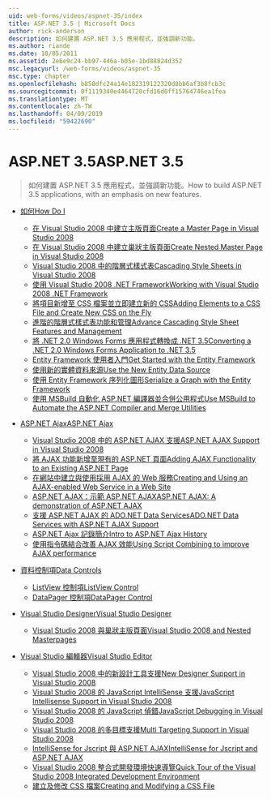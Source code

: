 ```yaml
---
uid: web-forms/videos/aspnet-35/index
title: ASP.NET 3.5 | Microsoft Docs
author: rick-anderson
description: 如何建置 ASP.NET 3.5 應用程式，並強調新功能。
ms.author: riande
ms.date: 10/05/2011
ms.assetid: 2e6e9c24-bb97-446a-b05e-1bd88824d352
msc.legacyurl: /web-forms/videos/aspnet-35
msc.type: chapter
ms.openlocfilehash: b858dfc24a14e182319122320d8bb6af3b8fcb3c
ms.sourcegitcommit: 0f1119340e4464720cfd16d0ff15764746ea1fea
ms.translationtype: MT
ms.contentlocale: zh-TW
ms.lasthandoff: 04/09/2019
ms.locfileid: "59422690"
---
```

# <a name="aspnet-35"></a><span data-ttu-id="44375-103">ASP.NET 3.5</span><span class="sxs-lookup"><span data-stu-id="44375-103">ASP.NET 3.5</span></span>

> <span data-ttu-id="44375-104">如何建置 ASP.NET 3.5 應用程式，並強調新功能。</span><span class="sxs-lookup"><span data-stu-id="44375-104">How to build ASP.NET 3.5 applications, with an emphasis on new features.</span></span>


- [<span data-ttu-id="44375-105">如何</span><span class="sxs-lookup"><span data-stu-id="44375-105">How Do I</span></span>](how-do-i/index.md)

    - [<span data-ttu-id="44375-106">在 Visual Studio 2008 中建立主版頁面</span><span class="sxs-lookup"><span data-stu-id="44375-106">Create a Master Page in Visual Studio 2008</span></span>](how-do-i/how-do-i-create-a-master-page-in-visual-studio-2008.md)
    - [<span data-ttu-id="44375-107">在 Visual Studio 2008 中建立巢狀主版頁面</span><span class="sxs-lookup"><span data-stu-id="44375-107">Create Nested Master Page in Visual Studio 2008</span></span>](how-do-i/how-do-i-create-nested-master-page-in-visual-studio-2008.md)
    - [<span data-ttu-id="44375-108">Visual Studio 2008 中的階層式樣式表</span><span class="sxs-lookup"><span data-stu-id="44375-108">Cascading Style Sheets in Visual Studio 2008</span></span>](how-do-i/how-do-i-cascading-style-sheets-in-visual-studio-2008.md)
    - [<span data-ttu-id="44375-109">使用 Visual Studio 2008 .NET Framework</span><span class="sxs-lookup"><span data-stu-id="44375-109">Working with Visual Studio 2008 .NET Framework</span></span>](how-do-i/how-do-i-working-with-visual-studio-2008-net-framework.md)
    - [<span data-ttu-id="44375-110">將項目新增至 CSS 檔案並立即建立新的 CSS</span><span class="sxs-lookup"><span data-stu-id="44375-110">Adding Elements to a CSS File and Create New CSS on the Fly</span></span>](how-do-i/how-do-i-adding-elements-to-a-css-file-and-create-new-css-on-the-fly.md)
    - [<span data-ttu-id="44375-111">進階的階層式樣式表功能和管理</span><span class="sxs-lookup"><span data-stu-id="44375-111">Advance Cascading Style Sheet Features and Management</span></span>](how-do-i/how-do-i-advance-cascading-style-sheet-features-and-management.md)
    - [<span data-ttu-id="44375-112">將 .NET 2.0 Windows Forms 應用程式轉換成 .NET 3.5</span><span class="sxs-lookup"><span data-stu-id="44375-112">Converting a .NET 2.0 Windows Forms Application to .NET 3.5</span></span>](how-do-i/how-do-i-converting-a-net-20-windows-forms-application-to-net-35.md)
    - [<span data-ttu-id="44375-113">Entity Framework 使用者入門</span><span class="sxs-lookup"><span data-stu-id="44375-113">Get Started with the Entity Framework</span></span>](how-do-i/how-do-i-get-started-with-the-entity-framework.md)
    - [<span data-ttu-id="44375-114">使用新的實體資料來源</span><span class="sxs-lookup"><span data-stu-id="44375-114">Use the New Entity Data Source</span></span>](how-do-i/how-do-i-use-the-new-entity-data-source.md)
    - [<span data-ttu-id="44375-115">使用 Entity Framework 序列化圖形</span><span class="sxs-lookup"><span data-stu-id="44375-115">Serialize a Graph with the Entity Framework</span></span>](how-do-i/how-do-i-serialize-a-graph-with-the-entity-framework.md)
    - [<span data-ttu-id="44375-116">使用 MSBuild 自動化 ASP.NET 編譯器並合併公用程式</span><span class="sxs-lookup"><span data-stu-id="44375-116">Use MSBuild to Automate the ASP.NET Compiler and Merge Utilities</span></span>](how-do-i/how-do-i-use-msbuild-to-automate-the-aspnet-compiler-and-merge-utilities.md)
- [<span data-ttu-id="44375-117">ASP.NET Ajax</span><span class="sxs-lookup"><span data-stu-id="44375-117">ASP.NET Ajax</span></span>](aspnet-ajax/index.md)

    - [<span data-ttu-id="44375-118">Visual Studio 2008 中的 ASP.NET AJAX 支援</span><span class="sxs-lookup"><span data-stu-id="44375-118">ASP.NET AJAX Support in Visual Studio 2008</span></span>](aspnet-ajax/aspnet-ajax-support-in-visual-studio-2008.md)
    - [<span data-ttu-id="44375-119">將 AJAX 功能新增至現有的 ASP.NET 頁面</span><span class="sxs-lookup"><span data-stu-id="44375-119">Adding AJAX Functionality to an Existing ASP.NET Page</span></span>](aspnet-ajax/adding-ajax-functionality-to-an-existing-aspnet-page.md)
    - [<span data-ttu-id="44375-120">在網站中建立與使用採用 AJAX 的 Web 服務</span><span class="sxs-lookup"><span data-stu-id="44375-120">Creating and Using an AJAX-enabled Web Service in a Web Site</span></span>](aspnet-ajax/creating-and-using-an-ajax-enabled-web-service-in-a-web-site.md)
    - [<span data-ttu-id="44375-121">ASP.NET AJAX：示範 ASP.NET AJAX</span><span class="sxs-lookup"><span data-stu-id="44375-121">ASP.NET AJAX: A demonstration of ASP.NET AJAX</span></span>](aspnet-ajax/aspnet-ajax-a-demonstration-of-aspnet-ajax.md)
    - [<span data-ttu-id="44375-122">支援 ASP.NET AJAX 的 ADO.NET Data Services</span><span class="sxs-lookup"><span data-stu-id="44375-122">ADO.NET Data Services with ASP.NET AJAX Support</span></span>](aspnet-ajax/adonet-data-services-with-aspnet-ajax-support.md)
    - [<span data-ttu-id="44375-123">ASP.NET Ajax 記錄簡介</span><span class="sxs-lookup"><span data-stu-id="44375-123">Intro to ASP.NET Ajax History</span></span>](aspnet-ajax/introduction-to-aspnet-ajax-history.md)
    - [<span data-ttu-id="44375-124">使用指令碼結合改善 AJAX 效能</span><span class="sxs-lookup"><span data-stu-id="44375-124">Using Script Combining to improve AJAX performance</span></span>](aspnet-ajax/using-script-combining-to-improve-ajax-performance.md)
- [<span data-ttu-id="44375-125">資料控制項</span><span class="sxs-lookup"><span data-stu-id="44375-125">Data Controls</span></span>](data-controls/index.md)

    - [<span data-ttu-id="44375-126">ListView 控制項</span><span class="sxs-lookup"><span data-stu-id="44375-126">ListView Control</span></span>](data-controls/the-listview-control.md)
    - [<span data-ttu-id="44375-127">DataPager 控制項</span><span class="sxs-lookup"><span data-stu-id="44375-127">DataPager Control</span></span>](data-controls/the-datapager-control.md)
- [<span data-ttu-id="44375-128">Visual Studio Designer</span><span class="sxs-lookup"><span data-stu-id="44375-128">Visual Studio Designer</span></span>](visual-studio-designer/index.md)

    - [<span data-ttu-id="44375-129">Visual Studio 2008 與巢狀主版頁面</span><span class="sxs-lookup"><span data-stu-id="44375-129">Visual Studio 2008 and Nested Masterpages</span></span>](visual-studio-designer/visual-studio-2008-and-nested-masterpages.md)
- [<span data-ttu-id="44375-130">Visual Studio 編輯器</span><span class="sxs-lookup"><span data-stu-id="44375-130">Visual Studio Editor</span></span>](visual-studio-editor/index.md)

    - [<span data-ttu-id="44375-131">Visual Studio 2008 中的新設計工具支援</span><span class="sxs-lookup"><span data-stu-id="44375-131">New Designer Support in Visual Studio 2008</span></span>](visual-studio-editor/new-designer-support-in-visual-studio-2008.md)
    - [<span data-ttu-id="44375-132">Visual Studio 2008 的 JavaScript IntelliSense 支援</span><span class="sxs-lookup"><span data-stu-id="44375-132">JavaScript Intellisense Support in Visual Studio 2008</span></span>](visual-studio-editor/javascript-intellisense-support-in-visual-studio-2008.md)
    - [<span data-ttu-id="44375-133">Visual Studio 2008 的 JavaScript 偵錯</span><span class="sxs-lookup"><span data-stu-id="44375-133">JavaScript Debugging in Visual Studio 2008</span></span>](visual-studio-editor/javascript-debugging-in-visual-studio-2008.md)
    - [<span data-ttu-id="44375-134">Visual Studio 2008 的多目標支援</span><span class="sxs-lookup"><span data-stu-id="44375-134">Multi Targeting Support in Visual Studio 2008</span></span>](visual-studio-editor/multi-targeting-support-in-visual-studio-2008.md)
    - [<span data-ttu-id="44375-135">IntelliSense for Jscript 與 ASP.NET AJAX</span><span class="sxs-lookup"><span data-stu-id="44375-135">IntelliSense for Jscript and ASP.NET AJAX</span></span>](visual-studio-editor/intellisense-for-jscript-and-aspnet-ajax.md)
    - [<span data-ttu-id="44375-136">Visual Studio 2008 整合式開發環境快速導覽</span><span class="sxs-lookup"><span data-stu-id="44375-136">Quick Tour of the Visual Studio 2008 Integrated Development Environment</span></span>](visual-studio-editor/quick-tour-of-the-visual-studio-2008-integrated-development-environment.md)
    - [<span data-ttu-id="44375-137">建立及修改 CSS 檔案</span><span class="sxs-lookup"><span data-stu-id="44375-137">Creating and Modifying a CSS File</span></span>](visual-studio-editor/creating-and-modifying-a-css-file.md)
